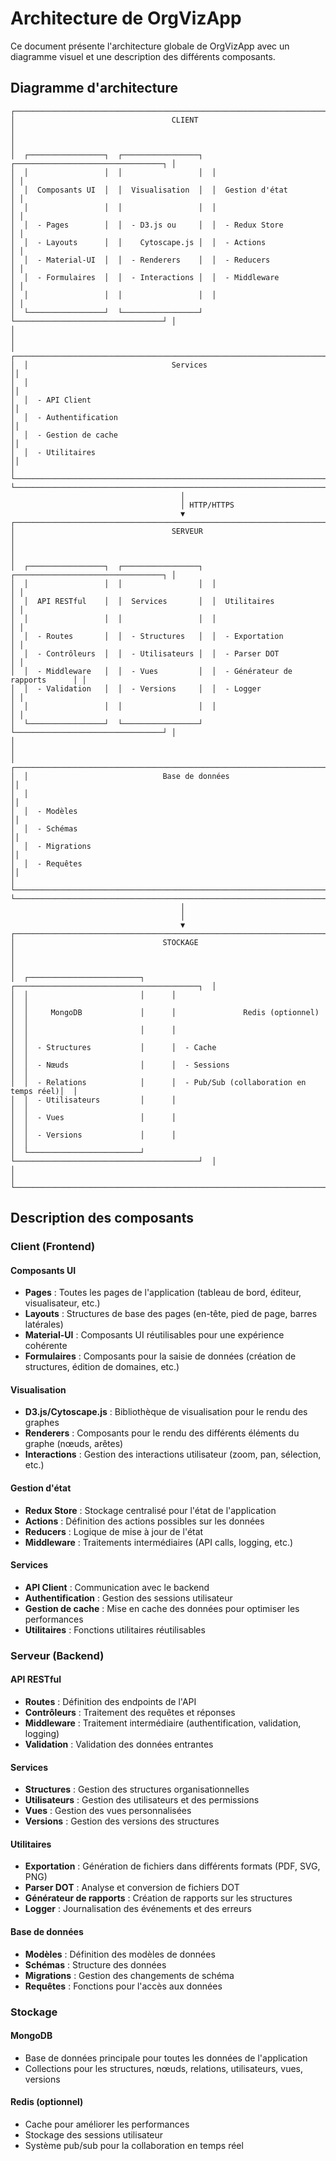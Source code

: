 # Architecture de OrgVizApp

Ce document présente l'architecture globale de OrgVizApp avec un diagramme visuel et une description des différents composants.

## Diagramme d'architecture

```
┌────────────────────────────────────────────────────────────────────────────────┐
│                                   CLIENT                                        │
│                                                                                │
│  ┌─────────────────┐  ┌─────────────────┐  ┌─────────────────────────────────┐ │
│  │                 │  │                 │  │                                 │ │
│  │  Composants UI  │  │  Visualisation  │  │  Gestion d'état               │ │
│  │                 │  │                 │  │                                 │ │
│  │  - Pages        │  │  - D3.js ou     │  │  - Redux Store                 │ │
│  │  - Layouts      │  │    Cytoscape.js │  │  - Actions                     │ │
│  │  - Material-UI  │  │  - Renderers    │  │  - Reducers                    │ │
│  │  - Formulaires  │  │  - Interactions │  │  - Middleware                  │ │
│  │                 │  │                 │  │                                 │ │
│  └─────────────────┘  └─────────────────┘  └─────────────────────────────────┘ │
│                                                                                │
│  ┌─────────────────────────────────────────────────────────────────────────────┐│
│  │                                Services                                     ││
│  │                                                                             ││
│  │  - API Client                                                               ││
│  │  - Authentification                                                         ││
│  │  - Gestion de cache                                                         ││
│  │  - Utilitaires                                                              ││
│  └─────────────────────────────────────────────────────────────────────────────┘│
└────────────────────────────────────────────────────────────────────────────────┘
                                      │
                                      │ HTTP/HTTPS
                                      ▼
┌────────────────────────────────────────────────────────────────────────────────┐
│                                   SERVEUR                                       │
│                                                                                │
│  ┌─────────────────┐  ┌─────────────────┐  ┌─────────────────────────────────┐ │
│  │                 │  │                 │  │                                 │ │
│  │  API RESTful    │  │  Services       │  │  Utilitaires                   │ │
│  │                 │  │                 │  │                                 │ │
│  │  - Routes       │  │  - Structures   │  │  - Exportation                 │ │
│  │  - Contrôleurs  │  │  - Utilisateurs │  │  - Parser DOT                  │ │
│  │  - Middleware   │  │  - Vues         │  │  - Générateur de rapports      │ │
│  │  - Validation   │  │  - Versions     │  │  - Logger                      │ │
│  │                 │  │                 │  │                                 │ │
│  └─────────────────┘  └─────────────────┘  └─────────────────────────────────┘ │
│                                                                                │
│  ┌─────────────────────────────────────────────────────────────────────────────┐│
│  │                              Base de données                                ││
│  │                                                                             ││
│  │  - Modèles                                                                  ││
│  │  - Schémas                                                                  ││
│  │  - Migrations                                                               ││
│  │  - Requêtes                                                                 ││
│  └─────────────────────────────────────────────────────────────────────────────┘│
└────────────────────────────────────────────────────────────────────────────────┘
                                      │
                                      │
                                      ▼
┌────────────────────────────────────────────────────────────────────────────────┐
│                                 STOCKAGE                                        │
│                                                                                │
│  ┌─────────────────────────┐      ┌─────────────────────────────────────────┐  │
│  │                         │      │                                         │  │
│  │     MongoDB             │      │               Redis (optionnel)         │  │
│  │                         │      │                                         │  │
│  │  - Structures           │      │  - Cache                                │  │
│  │  - Nœuds                │      │  - Sessions                             │  │
│  │  - Relations            │      │  - Pub/Sub (collaboration en temps réel)│  │
│  │  - Utilisateurs         │      │                                         │  │
│  │  - Vues                 │      │                                         │  │
│  │  - Versions             │      │                                         │  │
│  └─────────────────────────┘      └─────────────────────────────────────────┘  │
│                                                                                │
└────────────────────────────────────────────────────────────────────────────────┘
```

## Description des composants

### Client (Frontend)

#### Composants UI

- **Pages** : Toutes les pages de l'application (tableau de bord, éditeur, visualisateur, etc.)
- **Layouts** : Structures de base des pages (en-tête, pied de page, barres latérales)
- **Material-UI** : Composants UI réutilisables pour une expérience cohérente
- **Formulaires** : Composants pour la saisie de données (création de structures, édition de domaines, etc.)

#### Visualisation

- **D3.js/Cytoscape.js** : Bibliothèque de visualisation pour le rendu des graphes
- **Renderers** : Composants pour le rendu des différents éléments du graphe (nœuds, arêtes)
- **Interactions** : Gestion des interactions utilisateur (zoom, pan, sélection, etc.)

#### Gestion d'état

- **Redux Store** : Stockage centralisé pour l'état de l'application
- **Actions** : Définition des actions possibles sur les données
- **Reducers** : Logique de mise à jour de l'état
- **Middleware** : Traitements intermédiaires (API calls, logging, etc.)

#### Services

- **API Client** : Communication avec le backend
- **Authentification** : Gestion des sessions utilisateur
- **Gestion de cache** : Mise en cache des données pour optimiser les performances
- **Utilitaires** : Fonctions utilitaires réutilisables

### Serveur (Backend)

#### API RESTful

- **Routes** : Définition des endpoints de l'API
- **Contrôleurs** : Traitement des requêtes et réponses
- **Middleware** : Traitement intermédiaire (authentification, validation, logging)
- **Validation** : Validation des données entrantes

#### Services

- **Structures** : Gestion des structures organisationnelles
- **Utilisateurs** : Gestion des utilisateurs et des permissions
- **Vues** : Gestion des vues personnalisées
- **Versions** : Gestion des versions des structures

#### Utilitaires

- **Exportation** : Génération de fichiers dans différents formats (PDF, SVG, PNG)
- **Parser DOT** : Analyse et conversion de fichiers DOT
- **Générateur de rapports** : Création de rapports sur les structures
- **Logger** : Journalisation des événements et des erreurs

#### Base de données

- **Modèles** : Définition des modèles de données
- **Schémas** : Structure des données
- **Migrations** : Gestion des changements de schéma
- **Requêtes** : Fonctions pour l'accès aux données

### Stockage

#### MongoDB

- Base de données principale pour toutes les données de l'application
- Collections pour les structures, nœuds, relations, utilisateurs, vues, versions

#### Redis (optionnel)

- Cache pour améliorer les performances
- Stockage des sessions utilisateur
- Système pub/sub pour la collaboration en temps réel
